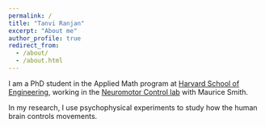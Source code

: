 ```yaml
---
permalink: /
title: "Tanvi Ranjan"
excerpt: "About me"
author_profile: true
redirect_from: 
  - /about/
  - /about.html
---
```

I am a PhD student in the Applied Math program at [Harvard School of Engineering](https://www.seas.harvard.edu/), working in the [Neuromotor Control lab](https://groups.seas.harvard.edu/motorlab/) with Maurice Smith. 

In my research, I use psychophysical experiments to study how the human brain controls movements.
